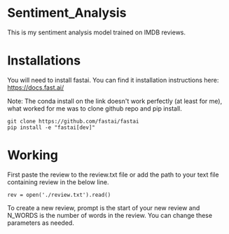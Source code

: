 # Sentiment_Analysis
This is my sentiment analysis model trained on IMDB reviews.

# Installations
You will need to install fastai. 
You can find it installation instructions here: https://docs.fast.ai/ 

Note: The conda install on the link doesn't work perfectly (at least for me), what worked for me was to clone github repo and pip install.

```
git clone https://github.com/fastai/fastai
pip install -e "fastai[dev]"
```

# Working
First paste the review to the review.txt file or add the path to your text file containing review in the below line.

```
rev = open('./review.txt').read()
```

To create a new review, prompt is the start of your new review and N_WORDS is the number of words in the review. You can change these parameters as needed.

